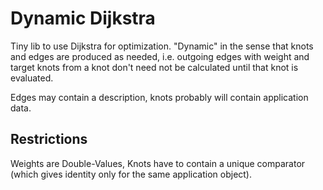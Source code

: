 Dynamic Dijkstra
================

Tiny lib to use Dijkstra for optimization. "Dynamic" in the sense that knots and
edges are produced as needed, i.e. outgoing edges with weight and target knots
from a knot don't need not be calculated until that knot is evaluated.

Edges may contain a description, knots probably will contain application data.

Restrictions
------------

Weights are Double-Values, Knots have to contain a unique comparator (which
gives identity only for the same application object).
